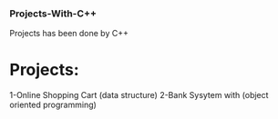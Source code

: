 ### Projects-With-C++
Projects has been done by C++

# Projects:
1-Online Shopping Cart (data structure)
2-Bank Sysytem with (object oriented programming)

